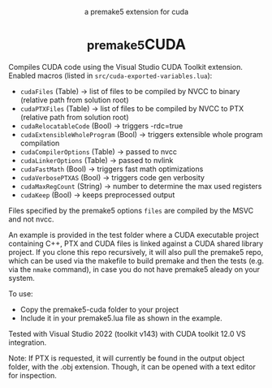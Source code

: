 <div align="center">
   <p>a premake5 extension for cuda</p>
   <h1><small>premake5</small><strong>CUDA</strong></h1>
</div>

Compiles CUDA code using the Visual Studio CUDA Toolkit extension. Enabled macros (listed in `src/cuda-exported-variables.lua`):
- `cudaFiles` (Table) -> list of files to be compiled by NVCC to binary (relative path from solution root)
- `cudaPTXFiles` (Table) -> list of files to be compiled by NVCC to PTX (relative path from solution root)
- `cudaRelocatableCode` (Bool) -> triggers -rdc=true
- `cudaExtensibleWholeProgram` (Bool) -> triggers extensible whole program compilation
- `cudaCompilerOptions` (Table) -> passed to nvcc
- `cudaLinkerOptions` (Table) -> passed to nvlink
- `cudaFastMath` (Bool) -> triggers fast math optimizations
- `cudaVerbosePTXAS` (Bool) -> triggers code gen verbosity
- `cudaMaxRegCount` (String) -> number to determine the max used registers
- `cudaKeep` (Bool) -> keeps preprocessed output

Files specified by the premake5 options `files`  are compiled by the MSVC and not nvcc.

An example is provided in the test folder where a CUDA executable project containing C++, PTX and CUDA files is linked against a CUDA shared library project. If you clone this repo recursively, it will also pull the premake5 repo, which can be used via the makefile to build premake and then the tests (e.g. via the `nmake` command), in case you do not have premake5 aleady on your system.

To use:
- Copy the premake5-cuda folder to your project
- Include it in your premake5.lua file as shown in the example.

Tested with Visual Studio 2022 (toolkit v143) with CUDA toolkit 12.0 VS integration.

Note: If PTX is requested, it will currently be found in the output object folder, with the .obj extension. Though, it can be opened with a text editor for inspection.
